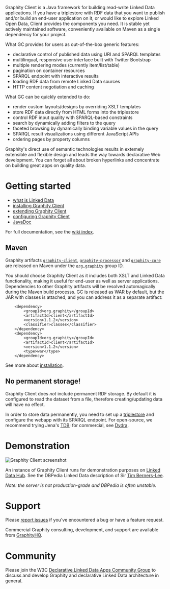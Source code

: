 Graphity Client is a Java framework for building read-write Linked Data applications. If you have a triplestore with RDF
data that you want to publish and/or build an end-user application on it, or would like to explore Linked Open
Data, Client provides the components you need. It is stable yet actively maintained software, conveniently available on
Maven as a single dependency for your project.

What GC provides for users as out-of-the-box generic features:
* declarative control of published data using URI and SPARQL templates
* multilingual, responsive user interface built with Twitter Bootstrap
* multiple rendering modes (currently item/list/table)
* pagination on container resources
* SPARQL endpoint with interactive results
* loading RDF data from remote Linked Data sources
* HTTP content negotiation and caching

What GC can be quickly extended to do:
* render custom layouts/designs by overriding XSLT templates
* store RDF data directly from HTML forms into the triplestore
* control RDF input quality with SPARQL-based constraints
* search by dynamically adding filters to the query
* faceted browsing by dynamically binding variable values in the query
* SPARQL result visualizations using different JavaScript APIs
* ordering pages by property columns

Graphity's direct use of semantic technologies results in extemely extensible and flexible design and leads the
way towards declarative Web development. You can forget all about broken hyperlinks and concentrate on building
great apps on quality data.

Getting started
===============

* [what is Linked Data](../../wiki/What-is-Linked-Data)
* [installing Graphity Client](../../wiki/Installation)
* [extending Graphity Client](../../wiki/Extending-Graphity)
* [configuring Graphity Client](../../wiki/Configuration)
* [JavaDoc](http://graphity.github.io/graphity-client/apidocs)

For full documentation, see the [wiki index](../../wiki).

Maven
-----

Graphity artifacts [`graphity-client`](http://search.maven.org/#browse%7C-605419744), [`graphity-processor`](http://search.maven.org/#browse%7C2124019457)
and [`graphity-core`](http://search.maven.org/#browse%7C57568460) are released on Maven under the
[`org.graphity`](http://search.maven.org/#browse%7C1400901156) group ID.

You should choose Graphity Client as it includes both XSLT and Linked Data functionality, making it useful for end-user as well as server applications.
Dependencies to other Graphity artifacts will be resolved automagically during the Maven build processs. GC is released as WAR by default, but the JAR with
classes is attached, and you can address it as a separate artifact:

        <dependency>
            <groupId>org.graphity</groupId>
            <artifactId>client</artifactId>
            <version>1.1.2</version>
            <classifier>classes</classifier>
        </dependency>
        <dependency>
            <groupId>org.graphity</groupId>
            <artifactId>client</artifactId>
            <version>1.1.2</version>
            <type>war</type>
        </dependency>

See more about [installation](../../wiki/Installation).

No permanent storage!
---------------------

Graphity Client does *not* include permanent RDF storage. By default it is configured to read the dataset from a file, therefore creating/updating data will have no effect.

In order to store data permanently, you need to set up a [triplestore](http://en.wikipedia.org/wiki/Triplestore) and configure the webapp with its SPARQL endpoint.
For open-source, we recommend trying Jena's [TDB](http://jena.apache.org/documentation/tdb/); for commercial, see [Dydra](http://dydra.com).

Demonstration
=============

![Graphity Client screenshot](https://raw.github.com/Graphity/graphity-client/master/screenshot.jpg)

An instance of Graphity Client runs for demonstration purposes on [Linked Data Hub](http://linkeddatahub.com).
See the DBPedia Linked Data description of Sir [Tim Berners-Lee](http://linkeddatahub.com/?uri=http%3A%2F%2Fdbpedia.org%2Fresource%2FTim_Berners-Lee).

_Note: the server is not production-grade and DBPedia is often unstable._

Support
=======

Please [report issues](../../issues) if you've encountered a bug or have a feature request.

Commercial Graphity consulting, development, and support are available from [GraphityHQ](http://graphityhq.com).

Community
=========

Please join the W3C [Declarative Linked Data Apps Community Group](http://www.w3.org/community/declarative-apps/) to discuss
and develop Graphity and declarative Linked Data architecture in general.